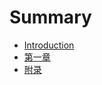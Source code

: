 # Summary

* [Introduction](README.MD)
* [第一章](chapter_1/Chapter.MD)
* [附录](chapter_extra/Chapter.MD)


